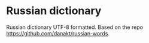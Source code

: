 # Russian dictionary
Russian dictionary UTF-8 formatted. Based on the repo https://github.com/danakt/russian-words.
